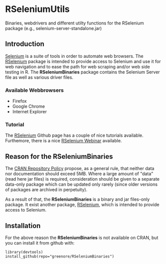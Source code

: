 RSeleniumUtils
==============

Binaries, webdrivers and different utilty functions for the RSelenium package (e.g., selenium-server-standalone.jar)

## Introduction

[Selenium][] is a suite of tools in order to automate web browsers. The [RSelenium][] package is intended to provide access to Selenium and use it for web navigation and to ease the path for web scraping and/or web side testing in R. The __RSeleniumBinaries__ package contains the Selenium Server file as well as various driver files.

### Available Webbrowsers
- Firefox
- Google Chrome
- Internet Explorer

### Tutorial
The [RSelenium][] Github page has a couple of nice tutorials available. Furthemore, there is a nice [RSelenium Webinar][] available.


## Reason for the RSeleniumBinaries

The [CRAN Repository Policy][] propose, as a general rule, that neither data nor documentation should exceed 5MB. Where a large amount of "data" (read here jar files) is required, consideration should be given to a separate data-only package which can be updated only rarely (since older versions of packages are archived in perpetuity).

As a result of that, the __RSeleniumBinaries__ is a binary and jar files-only package. It exist another package, [RSelenium][], which is intended to provide access to Selenium. 

## Installation
For the above reason the __RSeleniumBinaries__ is not available on CRAN, but you can install it from github with:

```
library(devtools)
install_github(repo="greenore/RSeleniumBinaries")
```

[Selenium]: http://docs.seleniumhq.org/
[RSelenium]: https://github.com/ropensci/RSelenium
[RSelenium Webinar]: https://www.youtube.com/watch?v=ic65SWRWrKA
[CRAN Repository Policy]: http://cran.r-project.org/web/packages/policies.html
